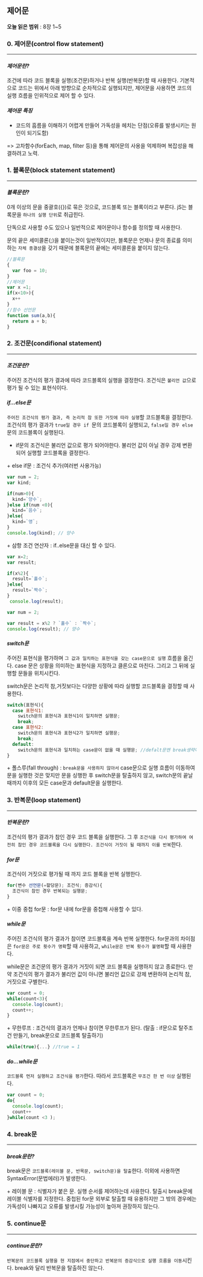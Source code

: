 ## 제어문

**오늘 읽은 범위** : 8장 1~5

### 0. 제어문(control flow statement)

---

#### _제어문란?_

조건에 따라 코드 블록을 실행(조건문)하거나 반복 실행(반복문)할 때 사용한다. 기본적으로 코드는 위에서 아래 방향으로 순차적으로 실행되지만, 제어문을 사용하면 코드의 실행 흐름을 인위적으로 제어 할 수 있다.

#### _제어문 특징_

- 코드의 흠름을 이해하기 어렵게 만들어 가독성을 헤치는 단점(오류를 발생시키는 원인이 되기도함)

=> 고차함수(forEach, map, filter 등)을 통해 제어문의 사용을 억제하며 복잡성을 해결하려고 노력.

### 1. 블록문(block statement statement)

---

#### _블록문란?_

0개 이상의 문을 중괄호({})로 묶은 것으로, 코드블록 또는 블록이라고 부른다. jS는 블록문을 `하나의 실행 단위`로 취급힌다.

단독으로 사용할 수도 있으나 일반적으로 제어문이나 함수를 정의할 때 사용한다.

문의 끝은 세미콜론(;)을 붙이는것이 일반적이지만, 블록문은 언제나 문의 종료를 의미하는 `자체 종결성`을 갖기 때문에 블록문의 끝에는 세미콜론을 붙이지 않는다.

```JavaScript
//블록문
{
  var foo = 10;
}
//제어문
var x =1;
if(x<10>){
  x++
}
//함수 선언문
function sum(a,b){
  return a + b;
}
```

### 2. 조건문(condifional statement)

---

#### _조건문란?_

주어진 조건식의 평가 결과에 따라 코드블록의 실행을 결정한다. 조건식은 `불리언 값`으로 평가 될 수 있는 표현식이다.

#### _if...else문_

`주어진 조건식의 평가 결과, 즉 논리적 참 또한 거짓에 따라 실행`할 코드블록을 결정한다. 조건식의 평가 결과가 `true일 경우 if `문의 코드블록이 실행되고, `false일 경우 else`문의 코드블록이 실행된다.

- if문의 조건식은 불리언 값으로 평가 되어야한다. 불리언 값이 아닐 경우 강제 변환되어 실행할 코드블록을 결정한다.

\+ else if문 : 조건식 추가(여러번 사용가능)

```JavaScript
var num = 2;
var kind;

if(num>0){
  kind=`양수`;
}else if(num <0){
  kind=`음수`;
}else{
  kind=`영`;
}
console.log(kind); // 양수
```

\+ 삼항 조건 연산자 : if..else문을 대신 할 수 있다.

```JavaScript
var x=2;
var result;

if(x%2){
  result=`홀수`;
}else{
  result=`짝수`;
}
 console.log(result);
```

```JavaScript
var num = 2;

var result = x%2 ? `홀수` : `짝수`;
console.log(result); // 양수
```

#### _switch문_

주어진 표현식을 평가하며 `그 값과 일치하는 표현식을 갖는 case문으로 실행` 흐름을 옮긴다. case 문은 상황을 의미하는 표현식을 지정하고 클론으로 마친다. 그리고 그 뒤에 실행할 문들을 위치시킨다.

switch문은 논리적 참,거짓보다는 다양한 상황에 따라 실행할 코드블록을 결정할 때 사용한다.

```JavaScript
switch(표현식){
  case 표현식1:
    switch문의 표현식과 표현식1이 일치하면 실행문;
    break;
  case 표현식2:
    switch문의 표현식과 표현식2가 일치하면 실행문;
    break;
  default:
    switch문의 표현식과 일치하는 case문이 없을 때 실행문; //defalt문엔 break생략이 일반적
}
```

\+ 폴스루(fall through) : `break문을 사용하지 않아서` case문으로 실행 흐름이 이동하여 문을 실행한 것은 맞지만 문을 싱행한 후 switch문을 탈출하지 않고, switch문의 끝날 때까지 이후의 모든 case문과 default문을 실행한다.

### 3. 반복문(loop statement)

---

#### _반복문란?_

조건식의 평가 결과가 참인 경우 코드 블록을 실행한다. 그 후 `조건식을 다시 평가하여 여전히 참인 경우 코드블록을 다시 실행한다. 조건식이 거짓이 될 때까지 이를 반복`한다.

#### _for문_

조건식이 거짓으로 평가될 때 까지 코드 블록을 반복 실행한다.

```JavaScript
for(변수 선언문(=할당문); 조건식; 증감식){
  조건식이 참인 경우 반복되는 실행문;
}
```

\+ 이중 중첩 for문 : for문 내에 for문을 중첩해 사용할 수 있다.

#### _while문_

주어진 조건식의 평가 결과가 참이면 코드블록을 계속 반복 실행한다. for문과의 차이점은 `for문은 주로 횟수가 명확`할 때 사용하고, `while문은 반복 횟수가 불명확`할 때 사용한다.

while문은 조건문의 평가 결과가 거짓이 되면 코드 블록을 실행하지 않고 종료한다. 만약 조건식의 평가 결과가 불리언 값이 아니면 불리언 값으로 강제 변환하여 논리적 참, 거짓으로 구별한다.

```JavaScript
var count = 0;
while(count<3){
  console.log(count);
  count++;
}
```

\+ 무한루프 : 조건식의 결과가 언제나 참이면 무한루프가 된다. (탈출 : if문으로 탈주조건 만들기, break문으로 코드블록 탈출하기)

```JavaScript
while(true){...} //true = 1
```

#### _do...while문_

`코드블록 먼저 실행하고 조건식을 평가`한다. 따라서 코드블록은 `무조건 한 번 이상` 실행된다.

```JavaScript
var count = 0;
do{
  console.log(count);
  count++
}while(count <3 );
```

### 4. break문

---

#### _break문란?_

break문은 `코드블록(레이블 문, 반목문, switch문)을 탈출`한다. 이외에 사용하면 SyntaxError(문법에러)가 발생한다.

\+ 레이블 문 : 식별자가 붙은 문. 실행 순서를 제어하는데 사용한다. 탈출시 break문에 레이블 식별자를 지정한다. 중첩된 for문 외부로 탈출할 때 유용하지만 그 밖의 경우에는 가독성이 나빠지고 오류를 발생시킬 가능성이 높아져 권장하지 않는다.

### 5. continue문

---

#### _continue문란?_

`반복문의 코드블록 실행을 현 지점에서 중단하고 반복문의 증감식으로 실행 흐름을 이동`시킨다. break와 달리 반복문을 탈출하진 않는다.
